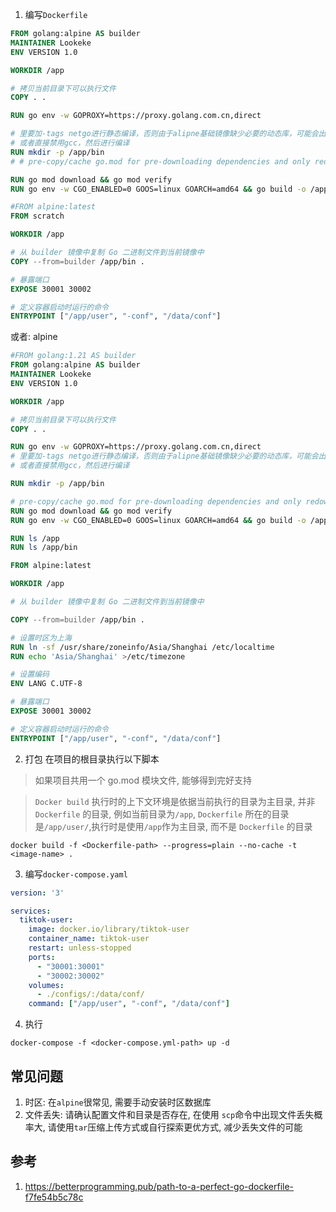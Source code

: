 
1. 编写`Dockerfile`
```Dockerfile
FROM golang:alpine AS builder
MAINTAINER Lookeke
ENV VERSION 1.0

WORKDIR /app

# 拷贝当前目录下可以执行文件
COPY . .

RUN go env -w GOPROXY=https://proxy.golang.com.cn,direct

# 里要加-tags netgo进行静态编译，否则由于alipne基础镜像缺少必要的动态库，可能会出现类似“no such file or directory"的报错
# 或者直接禁用gcc，然后进行编译
RUN mkdir -p /app/bin
# # pre-copy/cache go.mod for pre-downloading dependencies and only redownloading them in subsequent builds if they change

RUN go mod download && go mod verify
RUN go env -w CGO_ENABLED=0 GOOS=linux GOARCH=amd64 && go build -o /app/bin/ ./...

#FROM alpine:latest
FROM scratch

WORKDIR /app

# 从 builder 镜像中复制 Go 二进制文件到当前镜像中
COPY --from=builder /app/bin .

# 暴露端口
EXPOSE 30001 30002

# 定义容器启动时运行的命令
ENTRYPOINT ["/app/user", "-conf", "/data/conf"]
```

或者: alpine
```Dockerfile
#FROM golang:1.21 AS builder
FROM golang:alpine AS builder
MAINTAINER Lookeke
ENV VERSION 1.0

WORKDIR /app

# 拷贝当前目录下可以执行文件
COPY . .

RUN go env -w GOPROXY=https://proxy.golang.com.cn,direct
# 里要加-tags netgo进行静态编译，否则由于alipne基础镜像缺少必要的动态库，可能会出现类似“no such file or directory"的报错
# 或者直接禁用gcc，然后进行编译

RUN mkdir -p /app/bin

# pre-copy/cache go.mod for pre-downloading dependencies and only redownloading them in subsequent builds if they change
RUN go mod download && go mod verify
RUN go env -w CGO_ENABLED=0 GOOS=linux GOARCH=amd64 && go build -o /app/bin/ ./...

RUN ls /app
RUN ls /app/bin

FROM alpine:latest

WORKDIR /app

# 从 builder 镜像中复制 Go 二进制文件到当前镜像中

COPY --from=builder /app/bin .

# 设置时区为上海
RUN ln -sf /usr/share/zoneinfo/Asia/Shanghai /etc/localtime
RUN echo 'Asia/Shanghai' >/etc/timezone

# 设置编码
ENV LANG C.UTF-8

# 暴露端口
EXPOSE 30001 30002

# 定义容器启动时运行的命令
ENTRYPOINT ["/app/user", "-conf", "/data/conf"]

```

2. 打包
在项目的根目录执行以下脚本

>  如果项目共用一个 go.mod 模块文件, 能够得到完好支持

>  `Docker build` 执行时的上下文环境是依据当前执行的目录为主目录, 并非 `Dockerfile` 的目录, 例如当前目录为`/app`,  `Dockerfile` 所在的目录是`/app/user/`,执行时是使用`/app`作为主目录, 而不是 `Dockerfile` 的目录

```shell
docker build -f <Dockerfile-path> --progress=plain --no-cache -t <image-name> .
```

3. 编写`docker-compose.yaml`
```yaml
version: '3'

services:
  tiktok-user:
    image: docker.io/library/tiktok-user
    container_name: tiktok-user
    restart: unless-stopped
    ports:
      - "30001:30001"
      - "30002:30002"
    volumes:
      - ./configs/:/data/conf/
    command: ["/app/user", "-conf", "/data/conf"]

```

4. 执行
```shell
docker-compose -f <docker-compose.yml-path> up -d
```


## 常见问题
1. 时区: 在`alpine`很常见, 需要手动安装时区数据库
2. 文件丢失: 请确认配置文件和目录是否存在, 在使用 `scp`命令中出现文件丢失概率大, 请使用`tar`压缩上传方式或自行探索更优方式, 减少丢失文件的可能
## 参考
1. https://betterprogramming.pub/path-to-a-perfect-go-dockerfile-f7fe54b5c78c